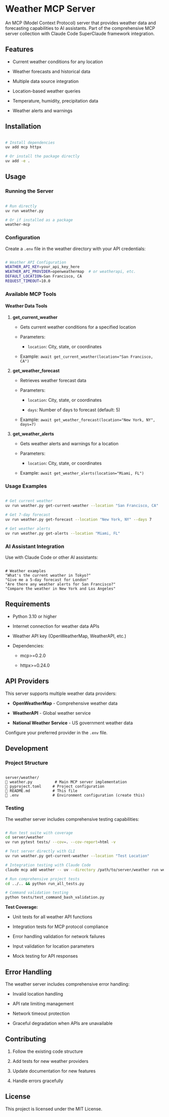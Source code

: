 # Weather MCP Server

An MCP (Model Context Protocol) server that provides weather data and forecasting capabilities to AI assistants. Part of the comprehensive MCP server collection with Claude Code SuperClaude framework integration.

## Features


- Current weather conditions for any location

- Weather forecasts and historical data

- Multiple data source integration

- Location-based weather queries

- Temperature, humidity, precipitation data

- Weather alerts and warnings

## Installation

```bash

# Install dependencies
uv add mcp httpx

# Or install the package directly
uv add -e .

```

## Usage

### Running the Server

```bash

# Run directly
uv run weather.py

# Or if installed as a package
weather-mcp

```

### Configuration

Create a `.env` file in the weather directory with your API credentials:

```bash

# Weather API Configuration
WEATHER_API_KEY=your_api_key_here
WEATHER_API_PROVIDER=openweathermap  # or weatherapi, etc.
DEFAULT_LOCATION=San Francisco, CA
REQUEST_TIMEOUT=10.0

```

### Available MCP Tools

#### Weather Data Tools


1. **get_current_weather**

   - Gets current weather conditions for a specified location

   - Parameters:

     - `location`: City, state, or coordinates

   - Example: `await get_current_weather(location="San Francisco, CA")`


2. **get_weather_forecast**

   - Retrieves weather forecast data

   - Parameters:

     - `location`: City, state, or coordinates

     - `days`: Number of days to forecast (default: 5)

   - Example: `await get_weather_forecast(location="New York, NY", days=7)`


3. **get_weather_alerts**

   - Gets weather alerts and warnings for a location

   - Parameters:

     - `location`: City, state, or coordinates

   - Example: `await get_weather_alerts(location="Miami, FL")`

### Usage Examples

```bash

# Get current weather
uv run weather.py get-current-weather --location "San Francisco, CA"

# Get 7-day forecast
uv run weather.py get-forecast --location "New York, NY" --days 7

# Get weather alerts
uv run weather.py get-alerts --location "Miami, FL"

```

### AI Assistant Integration

Use with Claude Code or other AI assistants:

```

# Weather examples
"What's the current weather in Tokyo?"
"Give me a 5-day forecast for London"
"Are there any weather alerts for San Francisco?"
"Compare the weather in New York and Los Angeles"

```

## Requirements


- Python 3.10 or higher

- Internet connection for weather data APIs

- Weather API key (OpenWeatherMap, WeatherAPI, etc.)

- Dependencies:

  - mcp>=0.2.0

  - httpx>=0.24.0

## API Providers

This server supports multiple weather data providers:


- **OpenWeatherMap** - Comprehensive weather data

- **WeatherAPI** - Global weather service

- **National Weather Service** - US government weather data

Configure your preferred provider in the `.env` file.

## Development

### Project Structure

```

server/weather/
   weather.py          # Main MCP server implementation
   pyproject.toml     # Project configuration
   README.md          # This file
   .env               # Environment configuration (create this)

```

### Testing

The weather server includes comprehensive testing capabilities:

```bash

# Run test suite with coverage
cd server/weather
uv run pytest tests/ --cov=. --cov-report=html -v

# Test server directly with CLI
uv run weather.py get-current-weather --location "Test Location"

# Integration testing with Claude Code
claude mcp add weather -- uv --directory /path/to/server/weather run weather.py

# Run comprehensive project tests
cd ../.. && python run_all_tests.py

# Command validation testing
python tests/test_command_bash_validation.py

```

**Test Coverage:**

- Unit tests for all weather API functions

- Integration tests for MCP protocol compliance

- Error handling validation for network failures

- Input validation for location parameters

- Mock testing for API responses

## Error Handling

The weather server includes comprehensive error handling:


- Invalid location handling

- API rate limiting management

- Network timeout protection

- Graceful degradation when APIs are unavailable

## Contributing


1. Follow the existing code structure

2. Add tests for new weather providers

3. Update documentation for new features

4. Handle errors gracefully

## License

This project is licensed under the MIT License.
